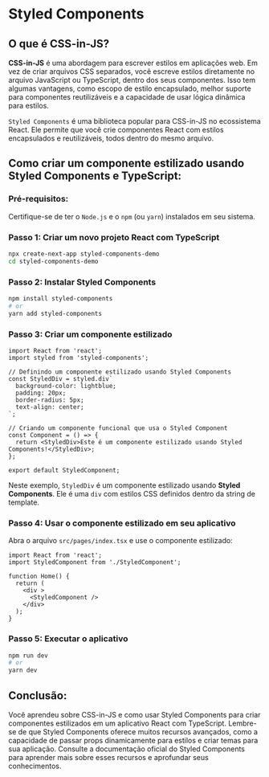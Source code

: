 # Styled Components

## O que é CSS-in-JS?

**CSS-in-JS** é uma abordagem para escrever estilos em aplicações web. Em vez de criar arquivos CSS separados, você escreve estilos diretamente no arquivo JavaScript ou TypeScript, dentro dos seus componentes. Isso tem algumas vantagens, como escopo de estilo encapsulado, melhor suporte para componentes reutilizáveis e a capacidade de usar lógica dinâmica para estilos.

`Styled Components` é uma biblioteca popular para CSS-in-JS no ecossistema React. Ele permite que você crie componentes React com estilos encapsulados e reutilizáveis, todos dentro do mesmo arquivo.

## Como criar um componente estilizado usando Styled Components e TypeScript:

### Pré-requisitos:

Certifique-se de ter o `Node.js` e o `npm` (ou `yarn`) instalados em seu sistema.

### Passo 1: Criar um novo projeto React com TypeScript

```bash
npx create-next-app styled-components-demo
cd styled-components-demo
```

### Passo 2: Instalar Styled Components

```bash
npm install styled-components
# or
yarn add styled-components
```

### Passo 3: Criar um componente estilizado

```tsx
import React from 'react';
import styled from 'styled-components';

// Definindo um componente estilizado usando Styled Components
const StyledDiv = styled.div`
  background-color: lightblue;
  padding: 20px;
  border-radius: 5px;
  text-align: center;
`;

// Criando um componente funcional que usa o Styled Component
const Component = () => {
  return <StyledDiv>Este é um componente estilizado usando Styled Components!</StyledDiv>;
};

export default StyledComponent;
```

Neste exemplo, `StyledDiv` é um componente estilizado usando **Styled Components**. Ele é uma `div` com estilos CSS definidos dentro da string de template.

### Passo 4: Usar o componente estilizado em seu aplicativo

Abra o arquivo `src/pages/index.tsx` e use o componente estilizado:

```tsx
import React from 'react';
import StyledComponent from './StyledComponent';

function Home() {
  return (
    <div >
      <StyledComponent />
    </div>
  );
}
```

### Passo 5: Executar o aplicativo

```bash
npm run dev
# or
yarn dev
```

## Conclusão:

Você aprendeu sobre CSS-in-JS e como usar Styled Components para criar componentes estilizados em um aplicativo React com TypeScript. Lembre-se de que Styled Components oferece muitos recursos avançados, como a capacidade de passar props dinamicamente para estilos e criar temas para sua aplicação. Consulte a documentação oficial do Styled Components para aprender mais sobre esses recursos e aprofundar seus conhecimentos.